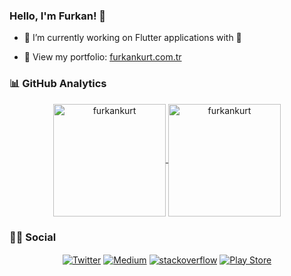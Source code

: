 ### Hello, I'm Furkan! 👋
- 🔭 I’m currently working on Flutter applications with 💙

- 📁 View my portfolio: [furkankurt.com.tr](https://www.furkankurt.com.tr)

### 📊 GitHub Analytics

<p align="center">
<a href="https://github.com/furkankurt">
  <img height="180em" align="center" src="https://github-readme-stats.vercel.app/api?username=furkankurt&show_icons=true&theme=cobalt" alt="furkankurt"/>
  <img height="180em" align="center" src="https://github-readme-stats.vercel.app/api/top-langs/?username=furkankurt&layout=compact&hide=Python,c%2B%2B,makefile&langs_count=10)](https://github.com/anuraghazra/github-readme-stats" alt="furkankurt"/>
</a>
</p>

### 🤝🏻 Social

<p align="center">
<a href="https://twitter.com/fkurt97" target="blank"><img align="center" src="https://img.shields.io/badge/Twitter-1DA1F2?style=flat&logo=twitter&logoColor=white" alt="Twitter" /></a>
<a href="https://fkurt97.medium.com" target="blank"><img align="center" src="https://img.shields.io/badge/Medium-12100E?style=flat&logo=medium&logoColor=white" alt="Medium" /></a>
<a href="https://stackoverflow.com/users/2911940/furkankurt" target="blank"><img align="center" src="https://img.shields.io/badge/Stack_Overflow-FE7A16?style=flat&logo=stack-overflow&logoColor=white" alt="stackoverflow" /></a>
<a href="https://play.google.com/store/apps/dev?id=7811034042648395693" target="blank"><img align="center" src="https://img.shields.io/badge/Google_Play-414141?style=flat&logo=google-play&logoColor=white" alt="Play Store" /></a>
</p>
